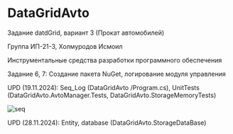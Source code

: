 # DataGridAvto

Задание datdGrid, вариант 3 (Прокат автомобилей)

Группа ИП-21-3, Холмуродов Исмоил

Инструментальные средства разработки программного обеспечения

Задание 6, 7: Создание пакета NuGet, логирование модуля управления


UPD (19.11.2024): 
Seq_Log (DataGridAvto
/Program.cs), UnitTests (DataGridAvto.AvtoManager.Tests, DataGridAvto.StorageMemoryTests)

![seq](https://github.com/user-attachments/assets/3417fe89-a407-4020-9695-d1e9bac1c1a9)


UPD (28.11.2024):
Entity, database (DataGridAvto.StorageDataBase)
